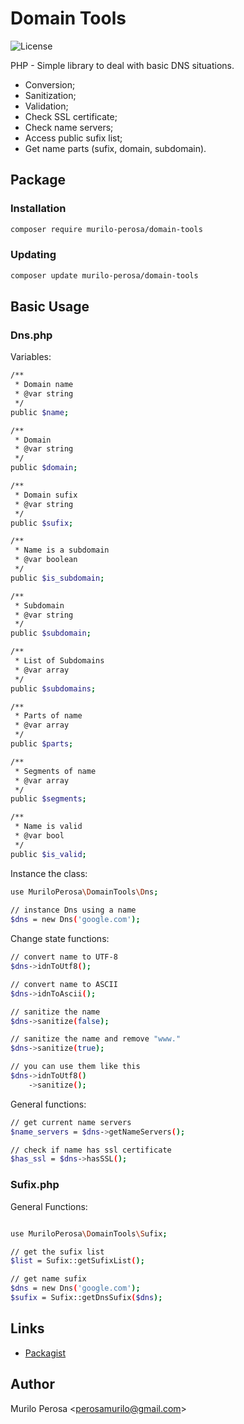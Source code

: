 # Domain Tools

![License](https://img.shields.io/badge/license-MIT-blue.svg) 

PHP - Simple library to deal with basic DNS situations.

- Conversion;
- Sanitization;
- Validation;
- Check SSL certificate;
- Check name servers;
- Access public sufix list;
- Get name parts (sufix, domain, subdomain).

## Package

### Installation
```sh
composer require murilo-perosa/domain-tools
```

### Updating

```sh
composer update murilo-perosa/domain-tools
```

## Basic Usage

### Dns.php

Variables:
```sh
/**
 * Domain name
 * @var string
 */
public $name;

/**
 * Domain
 * @var string
 */
public $domain;

/**
 * Domain sufix
 * @var string
 */
public $sufix;

/**
 * Name is a subdomain
 * @var boolean
 */
public $is_subdomain;

/**
 * Subdomain
 * @var string
 */
public $subdomain;

/**
 * List of Subdomains
 * @var array
 */
public $subdomains;

/**
 * Parts of name 
 * @var array
 */
public $parts;

/**
 * Segments of name 
 * @var array
 */
public $segments;

/**
 * Name is valid 
 * @var bool
 */
public $is_valid;
```

Instance the class:
```sh
use MuriloPerosa\DomainTools\Dns;
 
// instance Dns using a name
$dns = new Dns('google.com');
```

Change state functions: 

```sh
// convert name to UTF-8
$dns->idnToUtf8();

// convert name to ASCII
$dns->idnToAscii();

// sanitize the name
$dns->sanitize(false);

// sanitize the name and remove "www."
$dns->sanitize(true);

// you can use them like this
$dns->idnToUtf8()
    ->sanitize();
```

General functions:
```sh
// get current name servers
$name_servers = $dns->getNameServers();

// check if name has ssl certificate
$has_ssl = $dns->hasSSL();
```

### Sufix.php

General Functions:

```sh

use MuriloPerosa\DomainTools\Sufix;

// get the sufix list
$list = Sufix::getSufixList();

// get name sufix
$dns = new Dns('google.com');
$sufix = Sufix::getDnsSufix($dns);
```

## Links
- [Packagist](https://packagist.org/packages/murilo-perosa/domain-tools)

## Author
Murilo Perosa  <<perosamurilo@gmail.com>><br />
